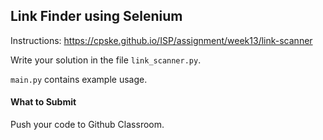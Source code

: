 ## Link Finder using Selenium

Instructions: <https://cpske.github.io/ISP/assignment/week13/link-scanner>

Write your solution in the file `link_scanner.py`.

`main.py` contains example usage.

#### What to Submit

Push your code to Github Classroom.